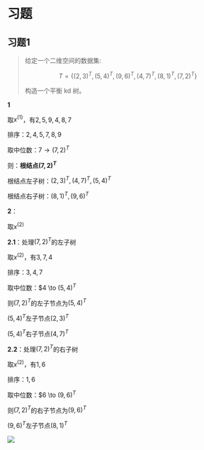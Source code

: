 # 习题

## 习题1

> 给定一个二维空间的数据集:
> 
> $$
> T = \{(2,3)^T,(5,4)^T,(9,6)^T,(4,7)^T,(8,1)^T,(7,2)^T\}
> $$
> 
> 构造一个平衡 kd 树。

**1** 

取$x^{(1)}$，有$2,5,9,4,8,7$

排序：$2,4,5,7,8,9$

取中位数：$7 \to (7,2)^T$

则：**根结点$(7,2)^T$**

根结点左子树：$(2,3)^T,(4,7)^T,(5,4)^T$

根结点右子树：$(8,1)^T,(9,6)^T$

**2**：

取$x^{(2)}$

**2.1**：处理$(7,2)^T$的左子树

取$x^{(2)}$，有$3,7,4$

排序：$3,4,7$

取中位数：$4 \to $(5,4)^T$

则$(7,2)^T$的左子节点为$(5,4)^T$

$(5,4)^T$左子节点$(2,3)^T$

$(5,4)^T$右子节点$(4,7)^T$

**2.2**：处理$(7,2)^T$的右子树

取$x^{(2)}$，有$1,6$

排序：$1,6$

取中位数：$6 \to $(9,6)^T$

则$(7,2)^T$的右子节点为$(9,6)^T$

$(9,6)^T$左子节点$(8,1)^T$

![](../assets/imgs/ai/kdt1.png)







